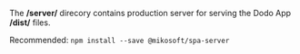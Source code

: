 The **/server/** direcory contains production server for serving the Dodo App **/dist/** files.

Recommended:
```npm install --save @mikosoft/spa-server```
